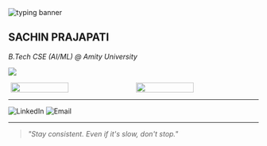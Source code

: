<!-- Typing SVG Banner -->
<img src="https://readme-typing-svg.demolab.com?font=Fira+Code&weight=500&size=18&duration=3000&pause=1000&color=F97316&center=true&vCenter=true&width=480&lines=Welcome...;Engineer+in+Progress...;Building+with+Code+%26+Clarity.;AI+%7C+Full+Stack+%7C+Systems+Thinking..." alt="typing banner" />
<p align="center">
  <h2> SACHIN PRAJAPATI </h2>
  <em>B.Tech CSE (AI/ML) <i>@ Amity University</i></em>
</p>

<!--
---
### Domains of Focus

```txt
Artificial Intelligence     CNNs · RNNs · Attention · RL
Full Stack Engineering      React · Node.js · MongoDB · Tailwind
Systems Thinking            DSA · Code architecture · Logical building
```

---
```txt
Languages:    Python · Java · C++ · JavaScript · Bash
Frameworks:   Django · React · Node.js · TensorFlow · Express
Databases:    MongoDB · MySQL · PostgreSQL
Tools:        Git · VS Code · Jupyter · Linux
```

---
### GitHub Stats
-->
<!-- GitHub Stats - Minimal & Clean -->
<p align="left">
  <!-- Commit Stats -->
  <img src="https://github-profile-summary-cards.vercel.app/api/cards/profile-details?username=sachin-k-prajapati&theme=github_dark" />

  <div align="left" style="display: flex; justify-content: center; gap: 10px; flex-wrap: wrap;">
    <img 
      src="https://github-readme-stats.vercel.app/api/top-langs/?username=sachin-k-prajapati&layout=compact&langs_count=6&hide_title=true&theme=github_dark&hide_border=true&custom_title=Top+Languages" 
      width="48%" 
    />
    <img 
      src="https://github-readme-streak-stats.herokuapp.com/?user=sachin-k-prajapati&theme=github-dark&hide_border=true&date_format=M%20j%5B%2C%20Y%5D" 
      width="48%" 
    />
  </div>
</p>


---
<p align="left">
  <a href="https://www.linkedin.com/in/sachin-k-prajapati" target="_blank" style="text-decoration:none;">
    <img alt="LinkedIn" src="https://img.shields.io/badge/LinkedIn-0A66C2?style=flat&logo=linkedin&logoColor=white" />
  </a>
  <a href="mailto:sachinprajapati.sp41@gmail.com" target="_blank" style="text-decoration:none;">
    <img alt="Email" src="https://img.shields.io/badge/Email-D14836?style=flat&logo=gmail&logoColor=white" />
  </a>
</p>

---

> _"Stay consistent. Even if it's slow, don't stop."_

<!---
sachin-k-prajapati/sachin-k-prajapati is a ✨ special ✨ repository because its `README.md` appears on your GitHub profile.
You can click the Preview link to check out how it looks.
--->
